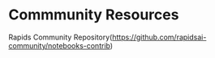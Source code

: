 # Commmunity Resources
Rapids Community Repository(https://github.com/rapidsai-community/notebooks-contrib)